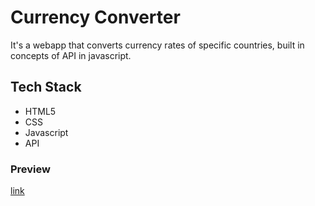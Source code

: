 # Currency Converter
It's a webapp that converts currency rates of specific countries, built in concepts of API in javascript.

## Tech Stack
- HTML5
- CSS
- Javascript
- API

### Preview 
[link](https://pavan-kalamkar.github.io/Currency-Converter-JS)
